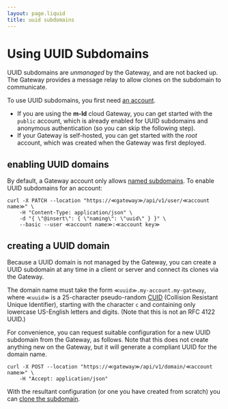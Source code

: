```yaml
---
layout: page.liquid
title: uuid subdomains
---
```


[//]: # (cURLs in this file are generated from the .http file using http-client.env.json)

# Using UUID Subdomains

UUID subdomains are _unmanaged_ by the Gateway, and are not backed up. The Gateway provides a message relay to allow clones on the subdomain to communicate.

To use UUID subdomains, you first need [an account](accounts).

- If you are using the **m-ld** cloud Gateway, you can get started with the `public` account, which is already enabled for UUID subdomains and anonymous authentication (so you can skip the following step).
- If your Gateway is self-hosted, you can get started with the _root_ account, which was created when the Gateway was first deployed.

## enabling UUID domains

By default, a Gateway account only allows [named subdomains](named-subdomains). To enable UUID subdomains for an account:

```curl
curl -X PATCH --location "https://≪gateway≫/api/v1/user/≪account name≫" \
    -H "Content-Type: application/json" \
    -d "{ \"@insert\": { \"naming\": \"uuid\" } }" \
    --basic --user ≪account name≫:≪account key≫
```

## creating a UUID domain

Because a UUID domain is not managed by the Gateway, you can create a UUID subdomain at any time in a client or server and connect its clones via the Gateway.

The domain name must take the form `≪uuid≫.my-account.my-gateway`, where `≪uuid≫` is a 25-character pseudo-random [CUID](https://github.com/paralleldrive/cuid#original-documentation-follows) (Collision Resistant Unique Identifier), starting with the character `c` and containing only lowercase US-English letters and digits. (Note that this is not an RFC 4122 UUID.)

For convenience, you can request suitable configuration for a new UUID subdomain from the Gateway, as follows. Note that this does not create anything new on the Gateway, but it will generate a compliant UUID for the domain name.

```curl
curl -X POST --location "https://≪gateway≫/api/v1/domain/≪account name≫" \
    -H "Accept: application/json"
```

With the resultant configuration (or one you have created from scratch) you can [clone the subdomain](clone-subdomain).